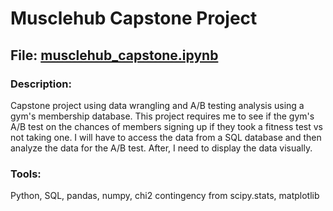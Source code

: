 # Musclehub Capstone Project

## File: [musclehub_capstone.ipynb](https://github.com/Alpacatony/Capstone_Project_Musclehub/blob/3608463bd4ad3277c5e88c04ae7df2d9fa54c49c/musclehub_capstone.ipynb)

### Description:
Capstone project using data wrangling and A/B testing analysis using a gym's membership database. This project requires me to see if the gym's A/B test on the chances of members signing up if they took a fitness test vs not taking one. I will have to access the data from a SQL database and then analyze the data for the A/B test. After, I need to display the data visually.

### Tools:
Python, SQL, pandas, numpy, chi2 contingency from scipy.stats, matplotlib
